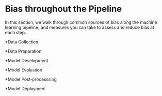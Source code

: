 # Bias throughout the Pipeline

In this section, we walk through common sources of bias along the machine learning pipeline, and measures you can take to assess and reduce bias at each step.

*Data Collection

*Data Preparation

*Model Development

*Model Evaluation

*Model Post-processsing

*Model Deployment

